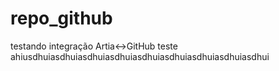 # repo_github
testando integração Artia<->GitHub
teste
ahiusdhuiasdhuiasdhuiasdhuiasdhuiasdhuiasdhuiasdhuiasdhui
